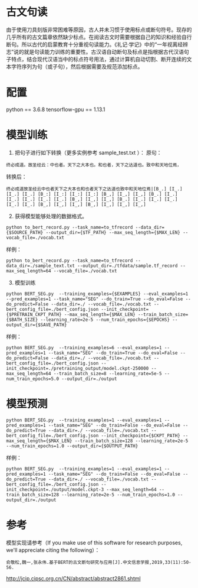 # 古文句读
由于使用刀具刻版非常困难等原因，古人并未习惯于使用标点或断句符号。现存的几乎所有的古文篇章依然缺少标点。在阅读古文时需要根据自己的知识和经验自行断句。所以古代的启蒙教育十分重视句读能力。《礼记·学记》中的“一年视离经辨志”说的就是句读能力训练的重要性。古汉语自动断句及标点是指根据古代汉语句子特点，结合现代汉语当中的标点符号用法，通过计算机自动切割、断开连续的文本字符序列为句（或子句），然后根据需要及规范添加标点。

# 配置
python == 3.6.8
tensorflow-gpu == 1.13.1

# 模型训练
1. 把句子进行如下转换（更多实例参考 sample_test.txt ）：
原句：
```
终必成道。故圣经云：中也者。天下之大本也。和也者，天下之达道也。致中和天地位焉，
```

转换后：
```
终必成道故圣经云中也者天下之大本也和也者天下之达道也致中和天地位焉|[B_.] [I_.] [I_.] [I_.] [B_:] [I_:] [I_:] [I_:] [B_,] [I_,] [I_,] [B_.] [I_.] [I_.] [I_.] [I_.] [I_.] [B_,] [I_,] [I_,] [B_.] [I_.] [I_.] [I_.] [I_.] [I_.] [B_,] [I_,] [I_,] [B_,] [I_,] [I_,] [I_,]
```

2. 获得模型能够处理的数据格式。
```
python to_bert_record.py --task_name=to_tfrecord --data_dir={$SOURCE_PATH} --output_dir={$TF_PATH} --max_seq_length={$MAX_LEN} --vocab_file=./vocab.txt
```		
样例：
```
python to_bert_record.py --task_name=to_tfrecord --data_dir=./sample_text.txt --output_dir=./tfdata/sample.tf_record --max_seq_length=64 --vocab_file=./vocab.txt
```
	
3. 模型训练
```
python BERT_SEG.py  --training_examples={$EXAMPLES} --eval_examples=1 --pred_examples=1 --task_name="SEG" --do_train=True --do_eval=False --do_predict=False --data_dir=./ --vocab_file=./vocab.txt --bert_config_file=./bert_config.json --init_checkpoint={$PRETRAIN_CKPT_PATH} --max_seq_length={$MAX_LEN} --train_batch_size={$BATH_SIZE} --learning_rate=2e-5 --num_train_epochs={$EPOCHS} --output_dir={$SAVE_PATH}
```
样例：
```
python BERT_SEG.py  --training_examples=6 --eval_examples=1 --pred_examples=1 --task_name="SEG" --do_train=True --do_eval=False --do_predict=False --data_dir=./ --vocab_file=./vocab.txt --bert_config_file=./bert_config.json --init_checkpoint=./pretraining_output/model.ckpt-250000 --max_seq_length=64 --train_batch_size=8 --learning_rate=5e-5 --num_train_epochs=5.0 --output_dir=./output
```

# 模型预测
```
python BERT_SEG.py  --training_examples=1 --eval_examples=1 --pred_examples=1 --task_name="SEG" --do_train=False --do_eval=False --do_predict=True --data_dir=./ --vocab_file=./vocab.txt --bert_config_file=./bert_config.json --init_checkpoint={$CKPT_PATH} --max_seq_length={$MAX_LEN} --train_batch_size=128 --learning_rate=2e-5 --num_train_epochs=1.0 --output_dir={$OUTPUT_PATH}
```
样例：
```
python BERT_SEG.py  --training_examples=1 --eval_examples=1 --pred_examples=1 --task_name="SEG" --do_train=False --do_eval=False --do_predict=True --data_dir=./ --vocab_file=./vocab.txt --bert_config_file=./bert_config.json --init_checkpoint=./output/model.ckpt-3 --max_seq_length=64 --train_batch_size=128 --learning_rate=2e-5 --num_train_epochs=1.0 --output_dir=./output
```
		
# 参考
模型实现请参考（If you make use of this software for research purposes, we'll appreciate citing the following）：
```
俞敬松,魏一,张永伟.基于BERT的古文断句研究与应用[J].中文信息学报,2019,33(11):50-56.
```
http://jcip.cipsc.org.cn/CN/abstract/abstract2861.shtml
